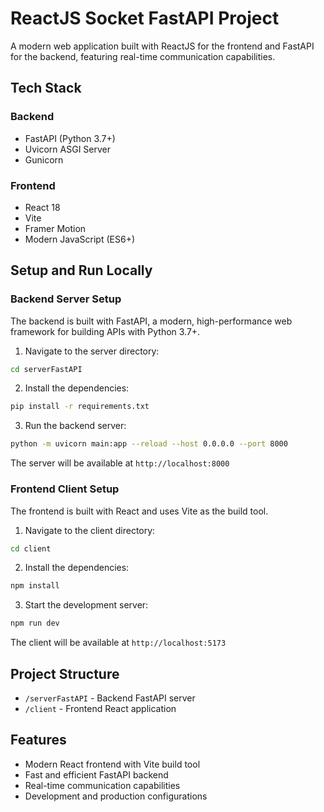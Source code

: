 # ReactJS Socket FastAPI Project

A modern web application built with ReactJS for the frontend and FastAPI for the backend, featuring real-time communication capabilities.

## Tech Stack

### Backend
- FastAPI (Python 3.7+)
- Uvicorn ASGI Server
- Gunicorn

### Frontend
- React 18
- Vite
- Framer Motion
- Modern JavaScript (ES6+)

## Setup and Run Locally

### Backend Server Setup

The backend is built with FastAPI, a modern, high-performance web framework for building APIs with Python 3.7+.

1. Navigate to the server directory:
```bash
cd serverFastAPI
```

2. Install the dependencies:
```bash
pip install -r requirements.txt
```

3. Run the backend server:
```bash
python -m uvicorn main:app --reload --host 0.0.0.0 --port 8000
```

The server will be available at `http://localhost:8000`

### Frontend Client Setup

The frontend is built with React and uses Vite as the build tool.

1. Navigate to the client directory:
```bash
cd client
```

2. Install the dependencies:
```bash
npm install
```

3. Start the development server:
```bash
npm run dev
```

The client will be available at `http://localhost:5173`

## Project Structure

- `/serverFastAPI` - Backend FastAPI server
- `/client` - Frontend React application

## Features

- Modern React frontend with Vite build tool
- Fast and efficient FastAPI backend
- Real-time communication capabilities
- Development and production configurations
